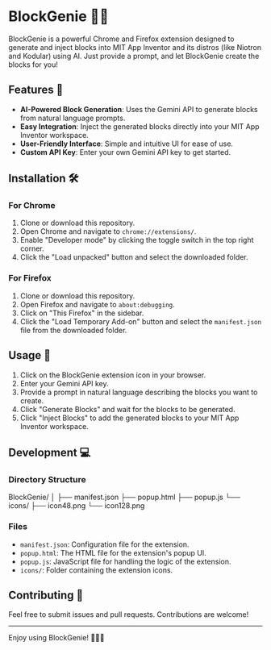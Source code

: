 # BlockGenie 🧩✨

BlockGenie is a powerful Chrome and Firefox extension designed to generate and inject blocks into MIT App Inventor and its distros (like Niotron and Kodular) using AI. Just provide a prompt, and let BlockGenie create the blocks for you!

## Features 🚀

- **AI-Powered Block Generation**: Uses the Gemini API to generate blocks from natural language prompts.
- **Easy Integration**: Inject the generated blocks directly into your MIT App Inventor workspace.
- **User-Friendly Interface**: Simple and intuitive UI for ease of use.
- **Custom API Key**: Enter your own Gemini API key to get started.

## Installation 🛠️

### For Chrome

1. Clone or download this repository.
2. Open Chrome and navigate to `chrome://extensions/`.
3. Enable "Developer mode" by clicking the toggle switch in the top right corner.
4. Click the "Load unpacked" button and select the downloaded folder.

### For Firefox

1. Clone or download this repository.
2. Open Firefox and navigate to `about:debugging`.
3. Click on "This Firefox" in the sidebar.
4. Click the "Load Temporary Add-on" button and select the `manifest.json` file from the downloaded folder.

## Usage 📖

1. Click on the BlockGenie extension icon in your browser.
2. Enter your Gemini API key.
3. Provide a prompt in natural language describing the blocks you want to create.
4. Click "Generate Blocks" and wait for the blocks to be generated.
5. Click "Inject Blocks" to add the generated blocks to your MIT App Inventor workspace.

## Development 💻

### Directory Structure

BlockGenie/
│
├── manifest.json
├── popup.html
├── popup.js
└── icons/
├── icon48.png
└── icon128.png


### Files

- `manifest.json`: Configuration file for the extension.
- `popup.html`: The HTML file for the extension's popup UI.
- `popup.js`: JavaScript file for handling the logic of the extension.
- `icons/`: Folder containing the extension icons.

## Contributing 🤝

Feel free to submit issues and pull requests. Contributions are welcome!

---

Enjoy using BlockGenie! 🧙‍♂️✨

